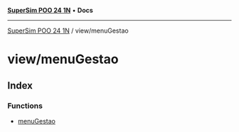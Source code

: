 [**SuperSim POO 24 1N**](../../README.md) • **Docs**

***

[SuperSim POO 24 1N](../../modules.md) / view/menuGestao

# view/menuGestao

## Index

### Functions

- [menuGestao](functions/menuGestao.md)
